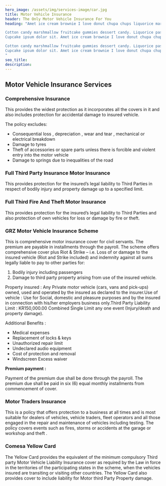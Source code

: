 ```yaml
---
hero_image: /assets/img/services-image/car.jpg
title: Motor Vehicle Insurance
header: The Only Motor Vehicle Insurance For You
heading: "Amet ice cream brownie I love donut chupa chups liquorice marshmallow danish. Dessert pastry wafer jelly ice cream bonbon sugar plum toffee. Chupa chups chocolate bar cotton candy lollipop cheesecake oat cake.

Cotton candy marshmallow fruitcake gummies dessert candy. Liquorice pastry muffin cupcake chocolate bar gingerbread wafer. I love candy canes marzipan I love cotton candy cookie danish I love chocolate cake.
Cupcake ipsum dolor sit. Amet ice cream brownie I love donut chupa chups liquorice marshmallow danish. Dessert pastry wafer jelly ice cream bonbon sugar plum toffee. Chupa chups chocolate bar cotton candy lollipop cheesecake oat cake.

Cotton candy marshmallow fruitcake gummies dessert candy. Liquorice pastry muffin cupcake chocolate bar gingerbread wafer. I love candy canes marzipan I love cotton candy cookie danish I love chocolate cake.
Cupcake ipsum dolor sit. Amet ice cream brownie I love donut chupa chups liquorice marshmallow danish. Dessert pastry wafer jelly
"
seo_title:
description:
---
```


## Motor Vehicle Insurance Services

### Comprehensive Insurance

This provides the widest protection as it incorporates all the covers in it and also includes protection for accidental damage to insured vehicle.

The policy excludes:

<ul class="features-list">
<li><i class="fas fa-check"></i>Consequential loss , depreciation , wear and tear , mechanical or electrical breakdown
</li>
<li><i class="fas fa-check"></i>Damage to tyres
</li>
<li><i class="fas fa-check"></i>Theft of accessories or spare parts unless there is forcible and violent entry into the motor vehicle
</li>
<li><i class="fas fa-check"></i>Damage to springs due to inequalities of the road
</li>
</ul>

### Full Third Party Insurance Motor Insurance

This provides protection for the insured’s legal liability to Third Parties in respect of bodily injury and property damage up to a specified limit.

### Full Third Fire And Theft Motor Insurance
This provides protection for the insured’s legal liability to Third Parties and also protection of own vehicles for loss or damage by fire or theft.

### GRZ Motor Vehicle Insurance Scheme

This is comprehensive motor insurance cover for civil servants. The premium are payable in installments through the payroll. The scheme offers comprehensive cover plus Riot & Strike – i.e. Loss of or damage to the insured vehicle (Riot and Strike included) and indemnity against all sums legally liable to pay to other parties for:

1. Bodily injury including passengers
2. Damage to third party property arising from use of the insured vehicle.

Property insured : Any Private motor vehicle (cars, vans and pick-ups) owned, used and operated by the insured as declared to the insurer.Use of vehicle : Use for Social, domestic and pleasure purposes and by the insured in connection with his/her employers business only.Third Party Liability Limit : KR150,000.00 Combined Single Limit any one event (Injury/death and property damage).

Additional Benefits :

<ul class="features-list">
<li><i class="fas fa-check"></i>Medical expenses</li>
<li><i class="fas fa-check"></i>
Replacement of locks & keys</li>
<li><i class="fas fa-check"></i>Unauthorized repair limit</li>
<li><i class="fas fa-check"></i>Undeclared audio equipment</li>
<li><i class="fas fa-check"></i>
Cost of protection and removal</li>
<li><i class="fas fa-check"></i>
Windscreen Excess waiver</li>
</ul>


**Premium payment :** 

Payment of the premium due shall be done through the payroll. The premium due shall be paid in six (6) equal monthly installments from commencement of cover.

### Motor Traders Insurance

This is a policy that offers protection to a business at all times and is most suitable for dealers of vehicles, vehicle traders, fleet operators and all those engaged in the repair and maintenance of vehicles including testing. The policy covers events such as fires, storms or accidents at the garage or workshop and theft .

### Comesa Yellow Card

The Yellow Card provides the equivalent of the minimum compulsory Third party Motor Vehicle Liability Insurance cover as required by the Law in force in the territories of the participating states in the scheme, when the vehicles insured are transiting or visiting other countries.
The Yellow Card also provides cover to include liability for Motor third Party Property damage.



